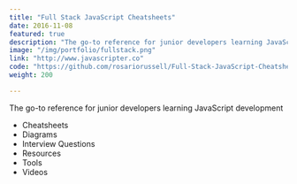 ```yaml
---
title: "Full Stack JavaScript Cheatsheets"
date: 2016-11-08
featured: true
description: "The go-to reference for junior developers learning JavaScript development"
image: "/img/portfolio/fullstack.png"
link: "http://www.javascripter.co"
code: "https://github.com/rosariorussell/Full-Stack-JavaScript-Cheatsheets"
weight: 200

---
```


The go-to reference for junior developers learning JavaScript development

- Cheatsheets
- Diagrams
- Interview Questions
- Resources
- Tools
- Videos



